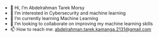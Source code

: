 - 👋 Hi, I’m Abdelrahman Tarek Morsy
- 👀 I’m interested in Cybersecurity and machine learning
- 🌱 I’m currently learning Machine Learning
- 💞️ I’m looking to collaborate on improving my machine learning skills
- 📫 How to reach me: abdelrahman.tarek.kamanga.2131@gmail.com

<!---
Kamanga2131/Kamanga2131 is a ✨ special ✨ repository because its `README.md` (this file) appears on your GitHub profile.
You can click the Preview link to take a look at your changes.
--->
